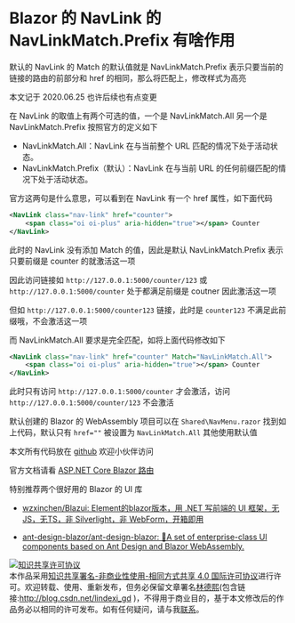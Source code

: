 # Blazor 的 NavLink 的 NavLinkMatch.Prefix 有啥作用

默认的 NavLink 的 Match 的默认值就是 NavLinkMatch.Prefix 表示只要当前的链接的路由的前部分和 href 的相同，那么将匹配上，修改样式为高亮

<!--more-->
<!-- CreateTime:6/28/2020 8:40:39 AM -->



本文记于 2020.06.25 也许后续也有点变更

在 NavLink 的取值上有两个可选的值，一个是 NavLinkMatch.All 另一个是 NavLinkMatch.Prefix 按照官方的定义如下

- NavLinkMatch.All：NavLink 在与当前整个 URL 匹配的情况下处于活动状态。
- NavLinkMatch.Prefix（默认）：NavLink 在与当前 URL 的任何前缀匹配的情况下处于活动状态。

官方这两句是什么意思，可以看到在 NavLink 有一个 href 属性，如下面代码

```xml
<NavLink class="nav-link" href="counter">
    <span class="oi oi-plus" aria-hidden="true"></span> Counter
</NavLink>
```

此时的 NavLink 没有添加 Match 的值，因此是默认 NavLinkMatch.Prefix 表示只要前缀是 counter 的就激活这一项

因此访问链接如 `http://127.0.0.1:5000/counter/123` 或 `http://127.0.0.1:5000/counter` 处于都满足前缀是 coutner 因此激活这一项

但如 `http://127.0.0.1:5000/counter123` 链接，此时是 `counter123` 不满足此前缀哦，不会激活这一项

而 NavLinkMatch.All 要求是完全匹配，如将上面代码修改如下

```xml
<NavLink class="nav-link" href="counter" Match="NavLinkMatch.All">
    <span class="oi oi-plus" aria-hidden="true"></span> Counter
</NavLink>
```

此时只有访问 `http://127.0.0.1:5000/counter` 才会激活，访问 `http://127.0.0.1:5000/counter/123` 不会激活

默认创建的 Blazor 的 WebAssembly 项目可以在 `Shared\NavMenu.razor` 找到如上代码，默认只有 `href=""` 被设置为 `NavLinkMatch.All` 其他使用默认值

本文所有代码放在 [github](https://github.com/lindexi/lindexi_gd/tree/3cf2cdb488013b9022b23dde409e2cf23e393f20/HobilearnargurcalJudowokear) 欢迎小伙伴访问

官方文档请看 [ASP.NET Core Blazor 路由](https://docs.microsoft.com/zh-cn/aspnet/core/blazor/fundamentals/routing?view=aspnetcore-3.1)

特别推荐两个很好用的 Blazor 的 UI 库

- [wzxinchen/Blazui: Element的blazor版本，用 .NET 写前端的 UI 框架，无JS，无TS，非 Silverlight，非 WebForm，开箱即用](https://github.com/wzxinchen/Blazui)

- [ant-design-blazor/ant-design-blazor: 🌈A set of enterprise-class UI components based on Ant Design and Blazor WebAssembly.](https://github.com/ant-design-blazor/ant-design-blazor/)

<a rel="license" href="http://creativecommons.org/licenses/by-nc-sa/4.0/"><img alt="知识共享许可协议" style="border-width:0" src="https://licensebuttons.net/l/by-nc-sa/4.0/88x31.png" /></a><br />本作品采用<a rel="license" href="http://creativecommons.org/licenses/by-nc-sa/4.0/">知识共享署名-非商业性使用-相同方式共享 4.0 国际许可协议</a>进行许可。欢迎转载、使用、重新发布，但务必保留文章署名[林德熙](http://blog.csdn.net/lindexi_gd)(包含链接:http://blog.csdn.net/lindexi_gd )，不得用于商业目的，基于本文修改后的作品务必以相同的许可发布。如有任何疑问，请与我[联系](mailto:lindexi_gd@163.com)。
